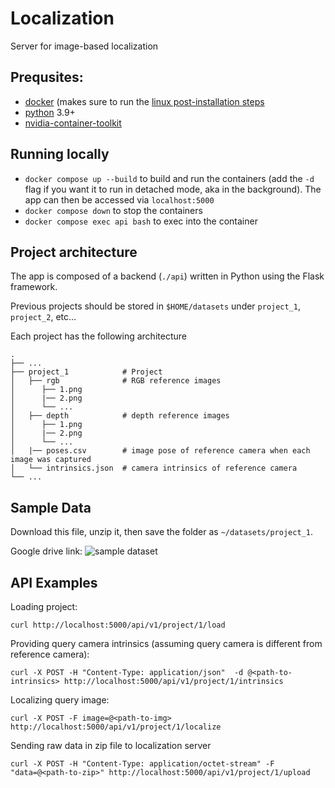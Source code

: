 # Localization

Server for image-based localization

## Prequsites:

- [docker](https://docs.docker.com/engine/install/) (makes sure to run the
  [linux post-installation steps](https://docs.docker.com/engine/install/linux-postinstall/)
- [python](https://www.python.org/downloads/) 3.9+
- [nvidia-container-toolkit](https://docs.nvidia.com/datacenter/cloud-native/container-toolkit/install-guide.html)

## Running locally

- `docker compose up --build` to build and run the containers (add the `-d`
  flag if you want it to run in detached mode, aka in the background). The app
  can then be accessed via `localhost:5000`
- `docker compose down` to stop the containers
- `docker compose exec api bash` to exec into the container

## Project architecture

The app is composed of a backend (`./api`) written in Python using the Flask
framework.

Previous projects should be stored in `$HOME/datasets` under `project_1`, `project_2`, etc...

Each project has the following architecture
```
.
├── ...
├── project_1            # Project
│   ├── rgb              # RGB reference images
│      ├── 1.png         
│      |── 2.png                            
│      └── ...                            
│   ├── depth            # depth reference images
│      ├── 1.png         
│      |── 2.png                            
│      └── ...         
│   |── poses.csv        # image pose of reference camera when each image was captured
│   └── intrinsics.json  # camera intrinsics of reference camera
└── ...
```
## Sample Data
Download this file, unzip it, then save the folder as `~/datasets/project_1`.

Google drive link: ![sample dataset](https://drive.google.com/file/d/1yosTKMK7qdtyPpteEc6Dljv_n4YOv1xK/view?usp=sharing)

## API Examples
Loading project: 
```
curl http://localhost:5000/api/v1/project/1/load
```
Providing query camera intrinsics (assuming query camera is different from reference camera):
```
curl -X POST -H "Content-Type: application/json"  -d @<path-to-intrinsics> http://localhost:5000/api/v1/project/1/intrinsics
```
Localizing query image:
```
curl -X POST -F image=@<path-to-img> http://localhost:5000/api/v1/project/1/localize
```
Sending raw data in zip file to localization server
```
curl -X POST -H "Content-Type: application/octet-stream" -F "data=@<path-to-zip>" http://localhost:5000/api/v1/project/1/upload
```
